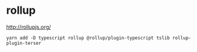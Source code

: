 
# rollup

http://rollupjs.org/

```shell
yarn add -D typescript rollup @rollup/plugin-typescript tslib rollup-plugin-terser
```


